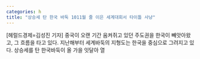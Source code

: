 ```yaml
---
categories: h
title: "상승세 탄 한국 바둑 1011월 줄 이은 세계대회서 타이틀 사냥"
---
```

[헤럴드경제=김성진 기자] 중국이 오랜 기간 움켜쥐고 있던 주도권을 한국이 빼앗아왔고, 그 흐름을 타고 있다. 지난해부터 세계바둑의 지형도는 한국을 중심으로 그려지고 있다. 상승세를 탄 한국바둑이 올 가을 잇달아 열